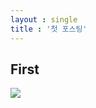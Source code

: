 ```yaml
---
layout : single
title : '첫 포스팅'
---
```


## First

![](D:\github-blog\leetaeh00n.github.io\images\410f659242aa58e0b474664637f4435178a66113.png)

